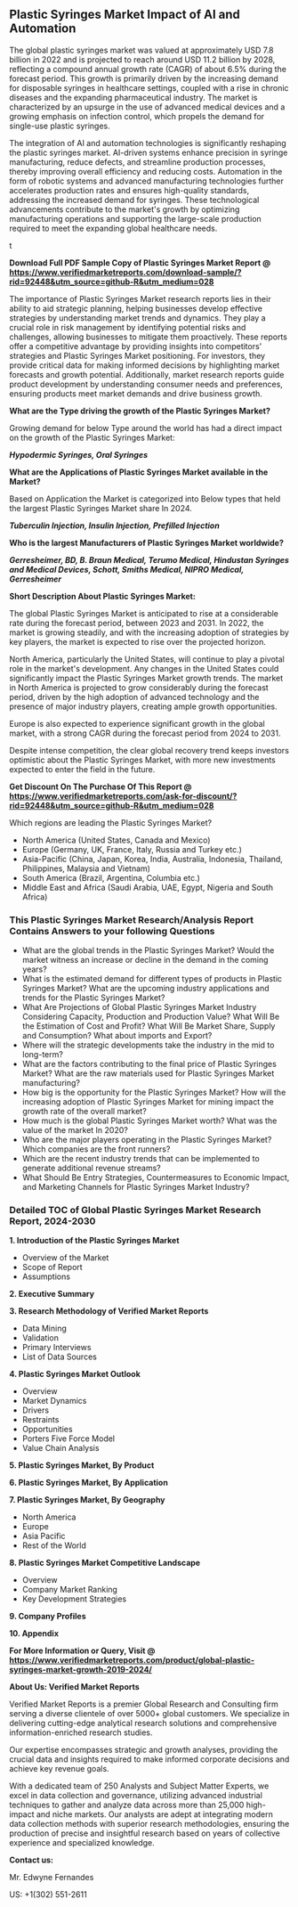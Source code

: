 <h2>Plastic Syringes Market Impact of AI and Automation</h2><p>The global plastic syringes market was valued at approximately USD 7.8 billion in 2022 and is projected to reach around USD 11.2 billion by 2028, reflecting a compound annual growth rate (CAGR) of about 6.5% during the forecast period. This growth is primarily driven by the increasing demand for disposable syringes in healthcare settings, coupled with a rise in chronic diseases and the expanding pharmaceutical industry. The market is characterized by an upsurge in the use of advanced medical devices and a growing emphasis on infection control, which propels the demand for single-use plastic syringes.</p><p>The integration of AI and automation technologies is significantly reshaping the plastic syringes market. AI-driven systems enhance precision in syringe manufacturing, reduce defects, and streamline production processes, thereby improving overall efficiency and reducing costs. Automation in the form of robotic systems and advanced manufacturing technologies further accelerates production rates and ensures high-quality standards, addressing the increased demand for syringes. These technological advancements contribute to the market's growth by optimizing manufacturing operations and supporting the large-scale production required to meet the expanding global healthcare needs.</p>t</p><p id="" class=""><strong>Download Full PDF Sample Copy of Plastic Syringes Market Report @ <a href="https://www.verifiedmarketreports.com/download-sample/?rid=92448&utm_source=github-R&utm_medium=028" target="_blank">https://www.verifiedmarketreports.com/download-sample/?rid=92448&utm_source=github-R&utm_medium=028</a></strong></p><p>The importance of&nbsp;Plastic Syringes Market research reports lies in their ability to aid strategic planning, helping businesses develop effective strategies by understanding market trends and dynamics. They play a crucial role in risk management by identifying potential risks and challenges, allowing businesses to mitigate them proactively. These reports offer a competitive advantage by providing insights into competitors' strategies and Plastic Syringes Market positioning. For investors, they provide critical data for making informed decisions by highlighting market forecasts and growth potential. Additionally, market research reports guide product development by understanding consumer needs and preferences, ensuring products meet market demands and drive business growth.</p><p><strong>What are the&nbsp;Type driving the growth of the Plastic Syringes Market?</strong></p><p id="" class="">Growing demand for below Type around the world has had a direct impact on the growth of the Plastic Syringes Market:</p><em><strong>Hypodermic Syringes, Oral Syringes</strong></em></p><strong>What are the&nbsp;Applications&nbsp;of Plastic Syringes Market available in the Market?</strong></p><p id="" class="">Based on Application the Market is categorized into Below types that held the largest Plastic Syringes Market share In 2024.</p><em><strong>Tuberculin Injection, Insulin Injection, Prefilled Injection</strong></em></p><strong>Who is the largest Manufacturers of Plastic Syringes Market worldwide?</strong></p><p><em><strong>Gerresheimer, BD, B. Braun Medical, Terumo Medical, Hindustan Syringes and Medical Devices, Schott, Smiths Medical, NIPRO Medical, Gerresheimer</strong></em></p><p id="" class=""><strong>Short Description About Plastic Syringes Market:</strong></p><p>The global Plastic Syringes Market is anticipated to rise at a considerable rate during the forecast period, between 2023 and 2031. In 2022, the market is growing steadily, and with the increasing adoption of strategies by key players, the market is expected to rise over the projected horizon.</p><p>North America, particularly the United States, will continue to play a pivotal role in the market's development. Any changes in the United States could significantly impact the Plastic Syringes Market growth trends. The market in North America is projected to grow considerably during the forecast period, driven by the high adoption of advanced technology and the presence of major industry players, creating ample growth opportunities.</p><p>Europe is also expected to experience significant growth in the global market, with a strong CAGR during the forecast period from 2024 to 2031.</p><p>Despite intense competition, the clear global recovery trend keeps investors optimistic about the Plastic Syringes Market, with more new investments expected to enter the field in the future.</p><p id="" class=""><strong>Get Discount On The Purchase Of This Report @ <a href="https://www.verifiedmarketreports.com/ask-for-discount/?rid=92448&utm_source=github-R&utm_medium=028" target="_blank">https://www.verifiedmarketreports.com/ask-for-discount/?rid=92448&utm_source=github-R&utm_medium=028</a></strong></p>Which regions are leading the Plastic Syringes Market?</p><ul><li>North America (United States, Canada and Mexico)</li><li>Europe (Germany, UK, France, Italy, Russia and Turkey etc.)</li><li>Asia-Pacific (China, Japan, Korea, India, Australia, Indonesia, Thailand, Philippines, Malaysia and Vietnam)</li><li>South America (Brazil, Argentina, Columbia etc.)</li><li>Middle East and Africa (Saudi Arabia, UAE, Egypt, Nigeria and South Africa)</li></ul><h3 id="" class="">This Plastic Syringes Market Research/Analysis Report Contains Answers to your following Questions</h3><ul><li>What are the global trends in the Plastic Syringes Market? Would the market witness an increase or decline in the demand in the coming years?</li><li>What is the estimated demand for different types of products in Plastic Syringes Market? What are the upcoming industry applications and trends for the Plastic Syringes Market?</li><li>What Are Projections of Global Plastic Syringes Market Industry Considering Capacity, Production and Production Value? What Will Be the Estimation of Cost and Profit? What Will Be Market Share, Supply and Consumption? What about imports and Export?</li><li>Where will the strategic developments take the industry in the mid to long-term?</li><li>What are the factors contributing to the final price of Plastic Syringes Market? What are the raw materials used for Plastic Syringes Market manufacturing?</li><li>How big is the opportunity for the Plastic Syringes Market? How will the increasing adoption of Plastic Syringes Market for mining impact the growth rate of the overall market?</li><li>How much is the global Plastic Syringes Market worth? What was the value of the market In 2020?</li><li>Who are the major players operating in the Plastic Syringes Market? Which companies are the front runners?</li><li>Which are the recent industry trends that can be implemented to generate additional revenue streams?</li><li>What Should Be Entry Strategies, Countermeasures to Economic Impact, and Marketing Channels for Plastic Syringes Market Industry?</li></ul><h3 id="" class="">Detailed TOC of Global Plastic Syringes Market Research Report, 2024-2030</h3><p id="" class=""><strong>1. Introduction of the Plastic Syringes Market</strong></p><ul><li>Overview of the Market</li><li>Scope of Report</li><li>Assumptions</li></ul><p id="" class=""><strong>2. Executive Summary</strong></p><p id="" class=""><strong>3. Research Methodology of Verified Market Reports</strong></p><ul><li>Data Mining</li><li>Validation</li><li>Primary Interviews</li><li>List of Data Sources</li></ul><p id="" class=""><strong>4. Plastic Syringes Market Outlook</strong></p><ul><li>Overview</li><li>Market Dynamics</li><li>Drivers</li><li>Restraints</li><li>Opportunities</li><li>Porters Five Force Model</li><li>Value Chain Analysis</li></ul><p id="" class=""><strong>5. Plastic Syringes Market, By Product</strong></p><p id="" class=""><strong>6. Plastic Syringes Market, By Application</strong></p><p id="" class=""><strong>7. Plastic Syringes Market, By Geography</strong></p><ul><li>North America</li><li>Europe</li><li>Asia Pacific</li><li>Rest of the World</li></ul><p id="" class=""><strong>8. Plastic Syringes Market Competitive Landscape</strong></p><ul><li>Overview</li><li>Company Market Ranking</li><li>Key Development Strategies</li></ul><p id="" class=""><strong>9. Company Profiles</strong></p><p id="" class=""><strong>10. Appendix</strong></p><p id="" class=""><strong>For More Information or Query, Visit @ <a href="https://www.verifiedmarketreports.com/product/global-plastic-syringes-market-growth-2019-2024/" target="_blank">https://www.verifiedmarketreports.com/product/global-plastic-syringes-market-growth-2019-2024/</a></strong></p><p id="" class=""><strong>About Us: Verified Market Reports</strong></p><p id="" class="">Verified Market Reports is a premier Global Research and Consulting firm serving a diverse clientele of over 5000+ global customers. We specialize in delivering cutting-edge analytical research solutions and comprehensive information-enriched research studies.</p><p id="" class="">Our expertise encompasses strategic and growth analyses, providing the crucial data and insights required to make informed corporate decisions and achieve key revenue goals.</p><p id="" class="">With a dedicated team of 250 Analysts and Subject Matter Experts, we excel in data collection and governance, utilizing advanced industrial techniques to gather and analyze data across more than 25,000 high-impact and niche markets. Our analysts are adept at integrating modern data collection methods with superior research methodologies, ensuring the production of precise and insightful research based on years of collective experience and specialized knowledge.</p><p id="" class=""><strong>Contact us:</strong></p><p id="" class="">Mr. Edwyne Fernandes</p><p id="" class="">US: +1(302) 551-2611</p>